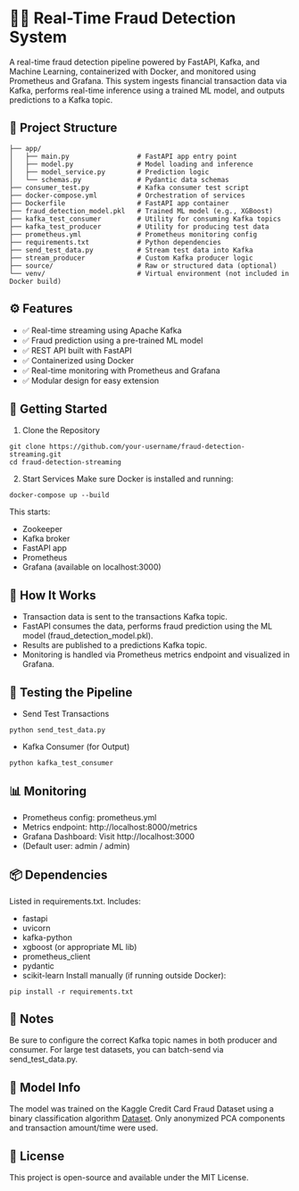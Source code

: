 # 🕵️‍♂️ Real-Time Fraud Detection System
A real-time fraud detection pipeline powered by FastAPI, Kafka, and Machine Learning, containerized with Docker, and monitored using Prometheus and Grafana. This system ingests financial transaction data via Kafka, performs real-time inference using a trained ML model, and outputs predictions to a Kafka topic.

## 📁 Project Structure
```
├── app/
│   ├── main.py                 # FastAPI app entry point
│   ├── model.py                # Model loading and inference
│   ├── model_service.py        # Prediction logic
│   └── schemas.py              # Pydantic data schemas
├── consumer_test.py            # Kafka consumer test script
├── docker-compose.yml          # Orchestration of services
├── Dockerfile                  # FastAPI app container
├── fraud_detection_model.pkl   # Trained ML model (e.g., XGBoost)
├── kafka_test_consumer         # Utility for consuming Kafka topics
├── kafka_test_producer         # Utility for producing test data
├── prometheus.yml              # Prometheus monitoring config
├── requirements.txt            # Python dependencies
├── send_test_data.py           # Stream test data into Kafka
├── stream_producer             # Custom Kafka producer logic
├── source/                     # Raw or structured data (optional)
└── venv/                       # Virtual environment (not included in Docker build)
```

## ⚙️ Features
- ✅ Real-time streaming using Apache Kafka
- ✅ Fraud prediction using a pre-trained ML model
- ✅ REST API built with FastAPI
- ✅ Containerized using Docker
- ✅ Real-time monitoring with Prometheus and Grafana
- ✅ Modular design for easy extension

## 🚀 Getting Started
1. Clone the Repository
```
git clone https://github.com/your-username/fraud-detection-streaming.git
cd fraud-detection-streaming
```
2. Start Services
Make sure Docker is installed and running:
```
docker-compose up --build
```
This starts:
- Zookeeper
- Kafka broker
- FastAPI app
- Prometheus
- Grafana (available on localhost:3000)

## 🧠 How It Works
- Transaction data is sent to the transactions Kafka topic.
- FastAPI consumes the data, performs fraud prediction using the ML model (fraud_detection_model.pkl).
- Results are published to a predictions Kafka topic.
- Monitoring is handled via Prometheus metrics endpoint and visualized in Grafana.

## 🧪 Testing the Pipeline
- Send Test Transactions
```
python send_test_data.py
```
- Kafka Consumer (for Output)
```
python kafka_test_consumer
```

## 📊 Monitoring
- Prometheus config: prometheus.yml
- Metrics endpoint: http://localhost:8000/metrics
- Grafana Dashboard: Visit http://localhost:3000
- (Default user: admin / admin)

## 📦 Dependencies
Listed in requirements.txt. Includes:
- fastapi
- uvicorn
- kafka-python
- xgboost (or appropriate ML lib)
- prometheus_client
- pydantic
- scikit-learn
Install manually (if running outside Docker):

```
pip install -r requirements.txt
```

## 📌 Notes
Be sure to configure the correct Kafka topic names in both producer and consumer.
For large test datasets, you can batch-send via send_test_data.py.

## 🧠 Model Info
The model was trained on the Kaggle Credit Card Fraud Dataset using a binary classification algorithm [Dataset](). Only anonymized PCA components and transaction amount/time were used.

## 📄 License
This project is open-source and available under the MIT License.
